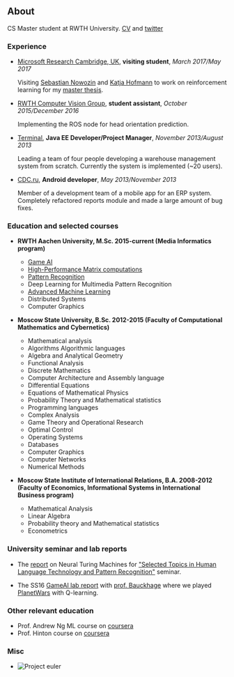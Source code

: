 ## About

CS Master student at RWTH University. [CV](https://dl.dropboxusercontent.com/u/23750836/cv.pdf) and [twitter](https://twitter.com/y0b1byte)

### Experience

* [Microsoft Research Cambridge, UK](https://www.microsoft.com/en-us/research/lab/microsoft-research-cambridge/), **visiting student**, *March 2017/May 2017*

    Visiting [Sebastian Nowozin](https://www.microsoft.com/en-us/research/people/senowozi/) and [Katja Hofmann](https://www.microsoft.com/en-us/research/people/kahofman/) to work on reinforcement learning for my [master thesis](http://atarigrandchallenge.com/about).

* [RWTH Computer Vision Group](http://vision.rwth-aachen.de/), **student assistant**, *October 2015/December 2016*

    Implementing the ROS node for head orientation prediction.

* [Terminal](https://www.terminalwms.ru/), **Java EE Developer/Project Manager**, *November 2013/August 2013*

    Leading a team of four people developing a warehouse management system from scratch. Currently the system is implemented (~20 users).

* [CDC.ru](http://www.cdc.ru/), **Android developer**, *May 2013/November 2013*

    Member of a development team of a mobile app for an ERP system. Completely refactored reports module and made a large 
amount of bug fixes.

### Education and selected courses

* **RWTH Aachen University, M.Sc. 2015-current (Media Informatics program)**
    * [Game AI](https://sites.google.com/site/bitgameai/)
    * [High-Performance Matrix computations](http://hpac.rwth-aachen.de/teaching/hpmc-16/)
    * [Pattern Recognition](https://sites.google.com/site/bitpatternrecognition/)
    * Deep Learning for Multimedia Pattern Recognition
    * [Advanced Machine Learning](http://www.vision.rwth-aachen.de/course/2/)
    * Distributed Systems
    * Computer Graphics
  
* **Moscow State University, B.Sc. 2012-2015 (Faculty of Computational Mathematics and Cybernetics)**
    * Mathematical analysis
    * Algorithms Algorithmic languages
    * Algebra and Analytical Geometry
    * Functional Analysis
    * Discrete Mathematics
    * Computer Architecture and Assembly language
    * Differential Equations
    * Equations of Mathematical Physics
    * Probability Theory and Mathematical statistics
    * Programming languages
    * Complex Analysis
    * Game Theory and Operational Research
    * Optimal Control
    * Operating Systems
    * Databases
    * Computer Graphics
    * Computer Networks
    * Numerical Methods
    
* **Moscow State Institute of International Relations, B.A. 2008-2012 (Faculty of Economics, Informational Systems in International Business program)**
    * Mathematical Analysis
    * Linear Algebra
    * Probability theory and Mathematical statistics
    * Econometrics
    
### University seminar and lab reports

* The [report](https://dl.dropboxusercontent.com/u/23750836/i6_seminar_article.pdf) on Neural Turing Machines for ["Selected Topics in Human Language Technology and Pattern Recognition"](http://www-i6.informatik.rwth-aachen.de/web/Teaching/Seminars/SS16/HLT-PR/) seminar.

* The SS16 [GameAI lab report](https://dl.dropboxusercontent.com/u/23750836/gameai_lab.pdf) with [prof. Bauckhage](https://scholar.google.de/citations?user=f9iP-80AAAAJ&hl=en) where we played [PlanetWars](https://www.youtube.com/edit?o=U&video_id=h9O3D5IDWn0) with Q-learning.

### Other relevant education

* Prof. Andrew Ng ML course on [coursera](https://www.coursera.org/learn/machine-learning/)
* Prof. Hinton course on [coursera](https://www.coursera.org/course/neuralnets)

### Misc
* ![Project euler](https://projecteuler.net/profile/yobibyte.png "proj euler stats")
